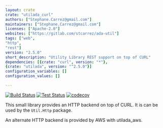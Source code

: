 ```yaml
---
layout: crate
crate: "utilada_curl"
authors: ["Stephane.Carrez@gmail.com"]
maintainers: ["Stephane.Carrez@gmail.com"]
licenses: ["Apache-2.0"]
websites: ["https://gitlab.com/stcarrez/ada-util"]
tags: ["web",
"http",
"rest"]
version: "2.5.0"
short_description: "Utility Library REST support on top of CURL"
dependencies: [{crate: "curl", version: "*"},
{crate: "utilada", version: "^2.5.0"}]
configuration_variables: []
configuration_values: []

---
```


[![Build Status](https://img.shields.io/jenkins/s/https/jenkins.vacs.fr/Ada-Util.svg)](https://jenkins.vacs.fr/job/Ada-Util/)
[![Test Status](https://img.shields.io/jenkins/t/https/jenkins.vacs.fr/Ada-Util.svg)](https://jenkins.vacs.fr/job/Ada-Util/)
[![codecov](https://codecov.io/gh/stcarrez/ada-util/branch/master/graph/badge.svg)](https://codecov.io/gh/stcarrez/ada-util)


This small library provides an HTTP backend on top of CURL.
It is can be used by the `Util.Http` package.

An alternate HTTP backend is provided by AWS with utilada_aws.



